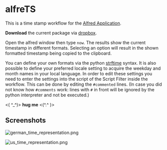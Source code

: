 # alfreTS #

This is a time stamp workflow for the [Alfred Application](http://www.alfredapp.com/).

**Download** the current package via [dropbox](https://www.dropbox.com/s/gqbb6ih05alnny4/alfreTS_v0.0.201402110031.alfredworkflow).

Open the alfred window then type `now`. The results show the current timestamp in different formats. Selecting an option will result in the shown formatted timestamp being copied to the clipboard.

You can define your own formats via the python [strftime](http://strftime.org/) syntax. It is also possible to define your preferred locale setting to acquire the weekday and month names in your local language. In order to edit these settings you need to enter the settings into the script of the Script Filter inside the workflow. This can be done by editing the `#commented` lines. (In case you did not know how `#comments` work: lines with `#` in front will be ignored by the python interpreter and not be executed.)

<( ^_^)> **hug me** <(^.^ )>

## Screenshots ##
![german_time_representation.png](http://public.fh-trier.de/~weissk/screenshots/alfredworkflow/alfreTS/german_time_representation.png "Timestamp Results with German Time Representation")

![us_time_representation.png](http://public.fh-trier.de/~weissk/screenshots/alfredworkflow/alfreTS/us_time_representation.png "Timestamp Results with US Time Representation")

